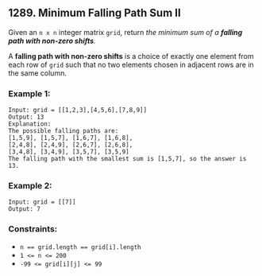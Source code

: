 ## 1289. Minimum Falling Path Sum II

Given an ```n x n``` integer matrix ```grid```, return *the minimum sum of a **falling path with non-zero shifts**.*

A **falling path with non-zero shifts** is a choice of exactly one element from each row of ```grid``` such that no two elements chosen in adjacent rows are in the same column.

### Example 1:
```
Input: grid = [[1,2,3],[4,5,6],[7,8,9]]
Output: 13
Explanation:
The possible falling paths are:
[1,5,9], [1,5,7], [1,6,7], [1,6,8],
[2,4,8], [2,4,9], [2,6,7], [2,6,8],
[3,4,8], [3,4,9], [3,5,7], [3,5,9]
The falling path with the smallest sum is [1,5,7], so the answer is 13.
```
### Example 2:
```
Input: grid = [[7]]
Output: 7
```

### Constraints:

* ```n == grid.length == grid[i].length```
* ```1 <= n <= 200```
* ```-99 <= grid[i][j] <= 99```